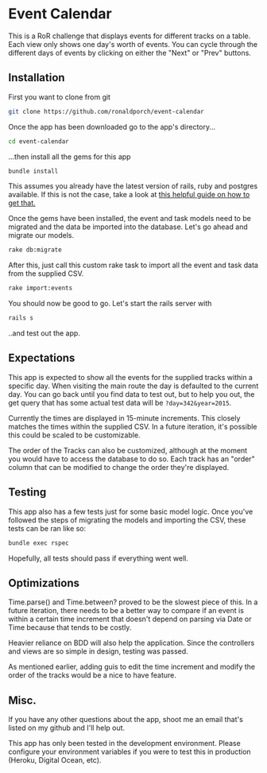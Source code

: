 # Event Calendar

This is a RoR challenge that displays events for different tracks on a table. Each view only shows one day's worth of events. You can cycle through the different days of events by clicking on either the "Next" or "Prev" buttons.

## Installation

First you want to clone from git

```bash
git clone https://github.com/ronaldporch/event-calendar
```

Once the app has been downloaded go to the app's directory...

```bash
cd event-calendar
```

...then install all the gems for this app

```bash
bundle install
```

This assumes you already have the latest version of rails, ruby and postgres available. If this is not the case, take a look at [this helpful guide on how to get that.](https://gorails.com/setup/ubuntu/14.04)

Once the gems have been installed, the event and task models need to be migrated and the data be imported into the database. Let's go ahead and migrate our models.

```bash
rake db:migrate
```

After this, just call this custom rake task to import all the event and task data from the supplied CSV.

```bash
rake import:events
```

You should now be good to go. Let's start the rails server with

```bash
rails s
```

..and test out the app.

## Expectations
This app is expected to show all the events for the supplied tracks within a specific day. When visiting the main route the day is defaulted to the current day. You can go back until you find data to test out, but to help you out, the get query that has some actual test data will be ```?day=342&year=2015```.

Currently the times are displayed in 15-minute increments. This closely matches the times within the supplied CSV. In a future iteration, it's possible this could be scaled to be customizable.

The order of the Tracks can also be customized, although at the moment you would have to access the database to do so. Each track has an "order" column that can be modified to change the order they're displayed.

## Testing
This app also has a few tests just for some basic model logic. Once you've followed the steps of migrating the models and importing the CSV, these tests can be ran like so:

```bash
bundle exec rspec
```

Hopefully, all tests should pass if everything went well.

## Optimizations
Time.parse() and Time.between? proved to be the slowest piece of this. In a future iteration, there needs to be a better way to compare if an event is within a certain time increment that doesn't depend on parsing via Date or Time because that tends to be costly.

Heavier reliance on BDD will also help the application. Since the controllers and views are so simple in design, testing was passed.

As mentioned earlier, adding guis to edit the time increment and modify the order of the tracks would be a nice to have feature.

## Misc.

If you have any other questions about the app, shoot me an email that's listed on my github and I'll help out.

This app has only been tested in the development environment. Please configure your environment variables if you were to test this in production (Heroku, Digital Ocean, etc).